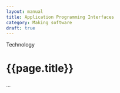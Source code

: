 ```yaml
---
layout: manual
title: Application Programming Interfaces
category: Making software
draft: true
---
```


Technology

# {{page.title}}

...